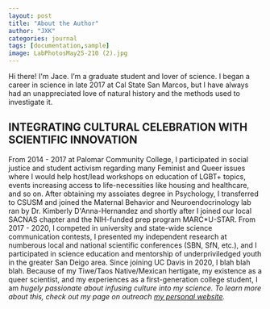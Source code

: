 ```yaml
---
layout: post
title: "About the Author"
author: "JXK"
categories: journal
tags: [documentation,sample]
image: LabPhotosMay25-210 (2).jpg
---
```


Hi there! I'm Jace. I’m a graduate student and lover of science. I began a career in science in late 2017 at Cal State San Marcos, but I have always had an unappreciated love of natural history and the methods used to investigate it. 
## INTEGRATING CULTURAL CELEBRATION WITH SCIENTIFIC INNOVATION
From 2014 - 2017 at Palomar Community College, I participated in social justice and student activism regarding many Feminist and Queer issues where I would help host/lead workshops on education of LGBT+ topics, events increasing access to life-necessities like housing and healthcare, and so on. After obtaining my assoiates degree in Psychology, I transferred to CSUSM and joined the Maternal Behavior and Neuroendocrinology lab ran by Dr. Kimberly D'Anna-Hernandez and shortly after I joined our local SACNAS chapter and the NIH-funded prep program MARC*U-STAR. From 2017 - 2020, I competed in university and state-wide science communication contests, I presented my independent research at numberous local and national scientific conferences (SBN, SfN, etc.), and I participated in science education and mentorship of underpriviledged youth in the greater San Deigo area. Since joining UC Davis in 2020, I blah blah blah. Because of my Tiwe/Taos Native/Mexican hertigate, my existence as a queer scientist, and my experiences as a first-generation college student, I am <i>hugely<i/> passionate about infusing culture into my science. To learn more about this, check out my page on outreach [my personal website](https://jacekuske.github.io/my-outreach).
